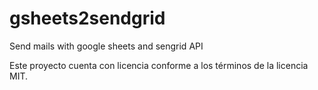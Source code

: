 # gsheets2sendgrid
Send mails with google sheets and sengrid API

Este proyecto cuenta con licencia conforme a los términos de la licencia MIT.

